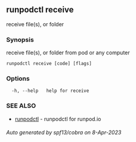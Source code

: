 ## runpodctl receive

receive file(s), or folder

### Synopsis

receive file(s), or folder from pod or any computer

```
runpodctl receive [code] [flags]
```

### Options

```
  -h, --help   help for receive
```

### SEE ALSO

* [runpodctl](runpodctl.md)	 - runpodctl for runpod.io

###### Auto generated by spf13/cobra on 8-Apr-2023
